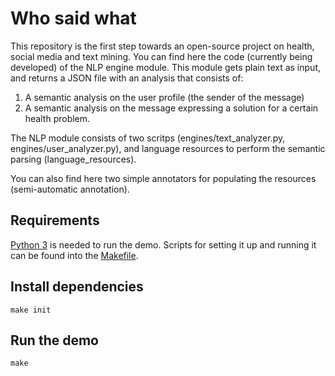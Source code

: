 # Who said what

This repository is the first step towards an open-source project on health, social media and text mining. You can find here the code (currently being developed) of the NLP engine module. This module gets plain text as input, and returns a JSON file with an analysis that consists of:

1. A semantic analysis on the user profile (the sender of the message)
2. A semantic analysis on the message expressing a solution for a certain health problem.

The NLP module consists of two scritps (engines/text_analyzer.py, engines/user_analyzer.py), and language resources to perform the semantic parsing (language_resources).

You can also find here two simple annotators for populating the resources (semi-automatic annotation).

## Requirements

[Python 3](https://www.python.org/) is needed to run the demo. Scripts for setting it up and running it can be found into the [Makefile](https://en.wikipedia.org/wiki/Make_(software)).

## Install dependencies

`make init`

## Run the demo

`make`